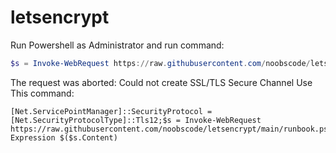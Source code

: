 # letsencrypt
Run Powershell as Administrator and run command:
```powershell
$s = Invoke-WebRequest https://raw.githubusercontent.com/noobscode/letsencrypt/main/runbook.ps1;Invoke-Expression $($s.Content)
```
The request was aborted: Could not create SSL/TLS Secure Channel
Use This command:
```
[Net.ServicePointManager]::SecurityProtocol = [Net.SecurityProtocolType]::Tls12;$s = Invoke-WebRequest https://raw.githubusercontent.com/noobscode/letsencrypt/main/runbook.ps1;Invoke-Expression $($s.Content)
```
